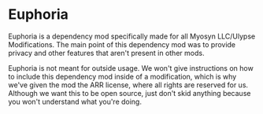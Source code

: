 # Euphoria
Euphoria is a dependency mod specifically made for all Myosyn LLC/Ulypse Modifications. The main point of this dependency mod was to provide privacy and other features 
that aren't present in other mods. 

Euphoria is not meant for outside usage. We won't give instructions on how to include this dependency mod inside of a modification, which is why we've given the mod the ARR license, where all rights are reserved for us. Although we want this to be open source, just don't skid anything because you won't understand what you're doing. 
